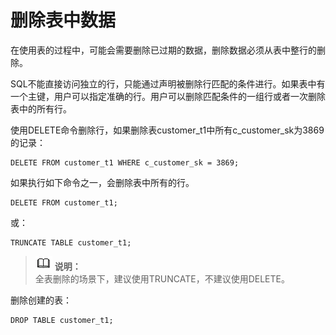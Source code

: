 # 删除表中数据<a name="ZH-CN_TOPIC_0242370189"></a>

在使用表的过程中，可能会需要删除已过期的数据，删除数据必须从表中整行的删除。

SQL不能直接访问独立的行，只能通过声明被删除行匹配的条件进行。如果表中有一个主键，用户可以指定准确的行。用户可以删除匹配条件的一组行或者一次删除表中的所有行。

使用DELETE命令删除行，如果删除表customer\_t1中所有c\_customer\_sk为3869的记录：

```
DELETE FROM customer_t1 WHERE c_customer_sk = 3869;
```

如果执行如下命令之一，会删除表中所有的行。

```
DELETE FROM customer_t1;
```
或：

```
TRUNCATE TABLE customer_t1;
```

>![](public_sys-resources/icon-note.gif) **说明：**   
>全表删除的场景下，建议使用TRUNCATE，不建议使用DELETE。

删除创建的表：

```
DROP TABLE customer_t1;
```

